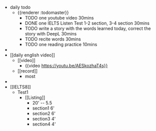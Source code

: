 - daily todo
	- {{renderer :todomaster}}
		- TODO one youtube video 30mins
		- DONE one IELTS Listen Test 1-2 section, 3-4 section  30mins
		- TODO write a story with the words learned today, correct the story with DeepL  30mins
		- TODO recite words 30mins
		- TODO one reading practice 10mins
-
- [[daily english video]]
	- [[video]]
		- {{video https://youtu.be/AESkozhaT4s}}
	- [[record]]
		- most
-
- [[IELTS8]]
	- Test1
		- [[Listing]]
			- 20' -- 5.5
			- section1 6'
			- section2 6'
			- section3 4'
			- section4 4'